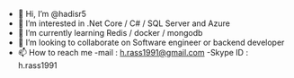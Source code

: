 - 👋 Hi, I’m @hadisr5
- 👀 I’m interested in .Net Core / C# / SQL Server and Azure
- 🌱 I’m currently learning Redis / docker / mongodb
- 💞️ I’m looking to collaborate on Software engineer or backend developer
- 📫 How to reach me
  -mail : h.rass1991@gmail.com
  -Skype ID : h.rass1991

<!---
hadisr5/hadisr5 is a ✨ special ✨ repository because its `README.md` (this file) appears on your GitHub profile.
You can click the Preview link to take a look at your changes.
--->
